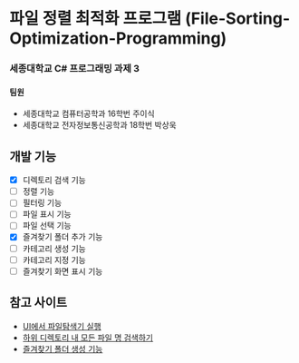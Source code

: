 파일 정렬 최적화 프로그램 (File-Sorting-Optimization-Programming)
=============
### 세종대학교 C# 프로그래밍 과제 3   
#### 팀원   
- 세종대학교 컴퓨터공학과 16학번 주이식   
- 세종대학교 전자정보통신공학과 18학번 박상욱   

## 개발 기능
- [X] 디렉토리 검색 기능
- [ ] 정렬 기능
- [ ] 필터링 기능
- [ ] 파일 표시 기능
- [ ] 파일 선택 기능
- [X] 즐겨찾기 폴더 추가 기능
- [ ] 카테고리 생성 기능
- [ ] 카테고리 지정 기능
- [ ] 즐겨찾기 화면 표시 기능

## 참고 사이트
- [UI에서 파일탐색기 실행](https://m.blog.naver.com/allbino/221846653054)
- [하위 디렉토리 내 모든 파일 명 검색하기](https://lunikism.com/entry/C-%EB%94%94%EB%A0%89%ED%86%A0%EB%A6%AC-%EB%82%B4-%EB%AA%A8%EB%93%A0-%ED%8C%8C%EC%9D%BC-%EA%B2%80%EC%83%89DirectoryGetFiles)
- [즐겨찾기 폴더 생성 기능](https://devkimgoon.tistory.com/45)
